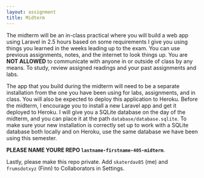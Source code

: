 ```yaml
---
layout: assignment
title: Midterm
---
```


The midterm will be an in-class practical where you will build a web app using Laravel in 2.5 hours based on some requirements I give you using things you learned in the weeks leading up to the exam. You can use previous assignments, notes, and the internet to look things up. You are __NOT ALLOWED__ to communicate with anyone in or outside of class by any means. To study, review assigned readings and your past assignments and labs.

The app that you build during the midterm will need to be a separate installation from the one you have been using for labs, assignments, and in class. You will also be expected to deploy this application to Heroku. Before the midterm, I encourage you to install a new Laravel app and get it deployed to Heroku. I will give you a SQLite database on the day of the midterm, and you can place it at the path `database/database.sqlite`. To make sure your new installation is correctly set up to work with a SQLite database both locally and on Heroku, use the same database we have been using this semester.

__PLEASE NAME YOURE REPO `lastname-firstname-405-midterm`__.

Lastly, please make this repo private. Add `skaterdav85` (me) and `frumsdotxyz` (Finn) to Collaborators in Settings.
